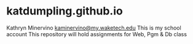 # katdumpling.github.io
Kathryn Minervino kaminervino@my.waketech.edu
This is my school account
This repository will hold assignments for Web, Pgm & Db class